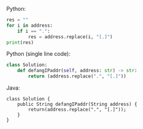 Python:
```python
res = ""
for i in address:
    if i == ".":
        res = address.replace(i, "[.]")
print(res)
```
Python (single line code):
```python
class Solution:
    def defangIPaddr(self, address: str) -> str:
        return (address.replace(".", "[.]"))
```
Java:
```
class Solution {
    public String defangIPaddr(String address) {
        return(address.replace(".", "[.]"));
    }
}
```
